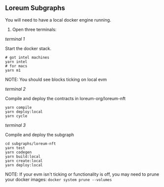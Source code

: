 ## Loreum Subgraphs

You will need to have a local docker engine running. 

1. Open three terminals:

*terminal 1*

Start the docker stack.
```shell
# got intel machines
yarn intel
# for macs
yarn m1
```
NOTE: You should see blocks ticking on local evm

*terminal 2*

Compile and deploy the contracts in loreum-org/loreum-nft
```shell
yarn compile
yarn deploy:local
yarn cycle
```

*terminal 3*

Compile and deploy the subgraph
```shell
cd subgraphs/loreum-nft
yarn test
yarn codegen
yarn build:local
yarn create:local
yarn deploy:local
```

NOTE: If your evm isn't ticking or functionality is off, you may need to prune your docker images:
`docker system prune --volumes`